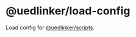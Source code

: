 # @uedlinker/load-config

Load config for [@uedlinker/scripts](https://github.com/uedlinker/scripts#readme).
